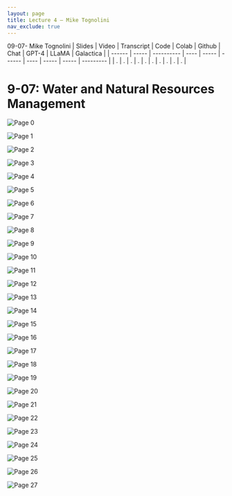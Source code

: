 ```yaml
---
layout: page
title: Lecture 4 – Mike Tognolini
nav_exclude: true
---
```


09-07- Mike Tognolini
| Slides | Video | Transcript | Code | Colab | Github | Chat | GPT-4 | LLaMA | Galactica |
| ------ | ----- | ---------- | ---- | ----- | ------ | ---- | ----- | ----- | --------- |
| .      | .     | .          | .    | .     | .      | .    | .     | .     | .          |

# 9-07: Water and Natural Resources Management
![Page 0]( /CivEng112/assets/slides/09-07/09-07_Lecture.pdf-page0.png )

![Page 1]( /CivEng112/assets/slides/09-07/09-07_Lecture.pdf-page1.png )

![Page 2]( /CivEng112/assets/slides/09-07/09-07_Lecture.pdf-page2.png )

![Page 3]( /CivEng112/assets/slides/09-07/09-07_Lecture.pdf-page3.png )

![Page 4]( /CivEng112/assets/slides/09-07/09-07_Lecture.pdf-page4.png )

![Page 5]( /CivEng112/assets/slides/09-07/09-07_Lecture.pdf-page5.png )

![Page 6]( /CivEng112/assets/slides/09-07/09-07_Lecture.pdf-page6.png )

![Page 7]( /CivEng112/assets/slides/09-07/09-07_Lecture.pdf-page7.png )

![Page 8]( /CivEng112/assets/slides/09-07/09-07_Lecture.pdf-page8.png )

![Page 9]( /CivEng112/assets/slides/09-07/09-07_Lecture.pdf-page9.png )

![Page 10]( /CivEng112/assets/slides/09-07/09-07_Lecture.pdf-page10.png )

![Page 11]( /CivEng112/assets/slides/09-07/09-07_Lecture.pdf-page11.png )

![Page 12]( /CivEng112/assets/slides/09-07/09-07_Lecture.pdf-page12.png )

![Page 13]( /CivEng112/assets/slides/09-07/09-07_Lecture.pdf-page13.png )

![Page 14]( /CivEng112/assets/slides/09-07/09-07_Lecture.pdf-page14.png )

![Page 15]( /CivEng112/assets/slides/09-07/09-07_Lecture.pdf-page15.png )

![Page 16]( /CivEng112/assets/slides/09-07/09-07_Lecture.pdf-page16.png )

![Page 17]( /CivEng112/assets/slides/09-07/09-07_Lecture.pdf-page17.png )

![Page 18]( /CivEng112/assets/slides/09-07/09-07_Lecture.pdf-page18.png )

![Page 19]( /CivEng112/assets/slides/09-07/09-07_Lecture.pdf-page19.png )

![Page 20]( /CivEng112/assets/slides/09-07/09-07_Lecture.pdf-page20.png )

![Page 21]( /CivEng112/assets/slides/09-07/09-07_Lecture.pdf-page21.png )

![Page 22]( /CivEng112/assets/slides/09-07/09-07_Lecture.pdf-page22.png )

![Page 23]( /CivEng112/assets/slides/09-07/09-07_Lecture.pdf-page23.png )

![Page 24]( /CivEng112/assets/slides/09-07/09-07_Lecture.pdf-page24.png )

![Page 25]( /CivEng112/assets/slides/09-07/09-07_Lecture.pdf-page25.png )

![Page 26]( /CivEng112/assets/slides/09-07/09-07_Lecture.pdf-page26.png )

![Page 27]( /CivEng112/assets/slides/09-07/09-07_Lecture.pdf-page27.png )

